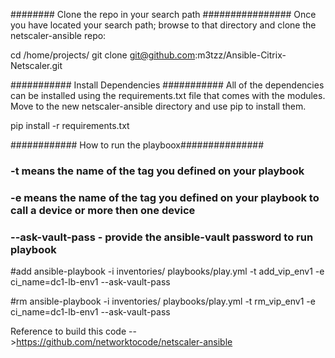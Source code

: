 ######## Clone the repo in your search path ################
Once you have located your search path; browse to that directory and clone the netscaler-ansible repo:

cd /home/projects/
git clone git@github.com:m3tzz/Ansible-Citrix-Netscaler.git


########### Install Dependencies ###########
All of the dependencies can be installed using the requirements.txt file that comes with the modules. Move to the new netscaler-ansible directory and use pip to install them.

pip install -r requirements.txt

############ How to run the playboox###############
### -t means the name of the tag you defined on your playbook #####
### -e means the name of the tag you defined on your playbook to call a device or more then one device ######
### --ask-vault-pass - provide the ansible-vault password to run playbook

#add
ansible-playbook -i inventories/ playbooks/play.yml -t add_vip_env1 -e ci_name=dc1-lb-env1 --ask-vault-pass

#rm
ansible-playbook -i inventories/ playbooks/play.yml -t rm_vip_env1 -e ci_name=dc1-lb-env1 --ask-vault-pass



Reference to build this code -->https://github.com/networktocode/netscaler-ansible
